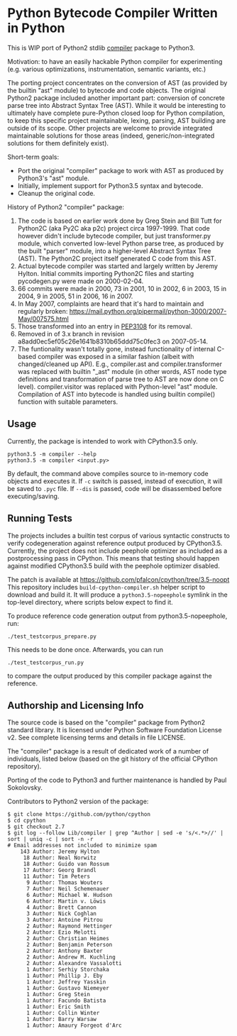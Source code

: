 Python Bytecode Compiler Written in Python
==========================================

This is WIP port of Python2 stdlib
[compiler](https://docs.python.org/2/library/compiler.html) package
to Python3.

Motivation: to have an easily hackable Python compiler for experimenting
(e.g. various optimizations, instrumentation, semantic variants, etc.)

The porting project concentrates on the conversion of AST (as provided by
the builtin "ast" module) to bytecode and code objects. The original Python2
package included another important part: conversion of concrete parse tree
into Abstract Syntax Tree (AST). While it would be interesting to ultimately
have complete pure-Python closed loop for Python compilation, to keep this
specific project maintainable, lexing, parsing, AST building are outside
of its scope. Other projects are welcome to provide integrated maintainable
solutions for those areas (indeed, generic/non-integrated solutions for them
definitely exist).

Short-term goals:

* Port the original "compiler" package to work with AST as produced by
  Python3's "ast" module.
* Initially, implement support for Python3.5 syntax and bytecode.
* Cleanup the original code.

History of Python2 "compiler" package:

1. The code is based on earlier work done by Greg Stein and Bill Tutt
for Python2C (aka Py2C aka p2c) project circa 1997-1999. That code however
didn't include bytecode compiler, but just transformer.py module, which
converted low-level Python parse tree, as produced by the built "parser"
module, into a higher-level Abstract Syntax Tree (AST). The Python2C
project itself generated C code from this AST.
2. Actual bytecode compiler was started and largely written by Jeremy
Hylton. Initial commits importing Python2C files and starting pycodegen.py
were made on 2000-02-04.
3. 66 commits were made in 2000, 73 in 2001, 10 in 2002, 6 in 2003,
15 in 2004, 9 in 2005, 51 in 2006, 16 in 2007.
4. In May 2007, complaints are heard that it's hard to maintain and regularly
broken: https://mail.python.org/pipermail/python-3000/2007-May/007575.html
5. Those transformed into an entry in [PEP3108](https://www.python.org/dev/peps/pep-3108/)
for its removal.
6. Removed in of 3.x branch in revision a8add0ec5ef05c26e1641b8310b65ddd75c0fec3
on 2007-05-14.
7. The funtionality wasn't totally gone, instead functionality of internal
C-based compiler was exposed in a similar fashion (albeit with changed/cleaned
up API). E.g., compiler.ast and compiler.transformer was replaced with
builtin "_ast" module (in other words, AST node type definitions and
transformation of parse tree to AST are now done on C level). compiler.visitor
was replaced with Python-level "ast" module. Compilation of AST into bytecode
is handled using builtin compile() function with suitable parameters.

Usage
-----

Currently, the package is intended to work with CPython3.5 only.

```
python3.5 -m compiler --help
python3.5 -m compiler <input.py>
```

By default, the command above compiles source to in-memory code objects
and executes it. If `-c` switch is passed, instead of execution, it will
be saved to `.pyc` file. If `--dis` is passed, code will be disassembed
before executing/saving.

Running Tests
-------------

The projects includes a builtin test corpus of various syntactic constructs
to verify codegeneration against reference output produced by CPython3.5.
Currently, the project does not include peephole optimizer as included as
a postprocessing pass in CPython. This means that testing should happen
against modified CPython3.5 build with the peephole optimizer disabled.

The patch is available at https://github.com/pfalcon/cpython/tree/3.5-noopt
This repository includes `build-cpython-compiler.sh` helper script to
download and build it. It will produce a `python3.5-nopeephole` symlink
in the top-level directory, where scripts below expect to find it.

To produce reference code generation output from python3.5-nopeephole, run:

~~~
./test_testcorpus_prepare.py
~~~

This needs to be done once. Afterwards, you can run

~~~
./test_testcorpus_run.py
~~~

to compare the output produced by this compiler package against the
reference.

Authorship and Licensing Info
-----------------------------

The source code is based on the "compiler" package from Python2 standard
library. It is licensed under Python Software Foundation License v2.
See complete licensing terms and details in file LICENSE.

The "compiler" package is a result of dedicated work of a number of
individuals, listed below (based on the git history of the official
CPython repository).

Porting of the code to Python3 and further maintenance is handled by
Paul Sokolovsky.

Contributors to Python2 version of the package:

```
$ git clone https://github.com/python/cpython
$ cd cpython
$ git checkout 2.7
$ git log --follow Lib/compiler | grep ^Author | sed -e 's/<.*>//' | sort | uniq -c | sort -n -r
# Email addresses not included to minimize spam
    143 Author: Jeremy Hylton
     18 Author: Neal Norwitz
     18 Author: Guido van Rossum
     17 Author: Georg Brandl
     11 Author: Tim Peters
      9 Author: Thomas Wouters
      7 Author: Neil Schemenauer
      6 Author: Michael W. Hudson
      6 Author: Martin v. Löwis
      4 Author: Brett Cannon
      3 Author: Nick Coghlan
      3 Author: Antoine Pitrou
      2 Author: Raymond Hettinger
      2 Author: Ezio Melotti
      2 Author: Christian Heimes
      2 Author: Benjamin Peterson
      2 Author: Anthony Baxter
      2 Author: Andrew M. Kuchling
      2 Author: Alexandre Vassalotti
      1 Author: Serhiy Storchaka
      1 Author: Phillip J. Eby
      1 Author: Jeffrey Yasskin
      1 Author: Gustavo Niemeyer
      1 Author: Greg Stein
      1 Author: Facundo Batista
      1 Author: Eric Smith
      1 Author: Collin Winter
      1 Author: Barry Warsaw
      1 Author: Amaury Forgeot d'Arc
```
